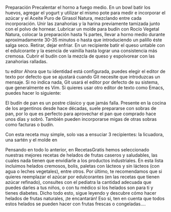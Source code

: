 Preparación
Precalentar el horno a fuego medio.
En un bowl batir los huevos, agregar el yogurt y utilizar el mismo pote para medir e incorporar el azúcar y el Aceite Puro de Girasol Natura, mezclando entre cada incorporación. Unir las zanahorias y la harina previamente tamizada junto con el polvo de hornear.
Lubricar un molde para budín con Rocío Vegetal Natura, colocar la preparación hasta ¾ partes, llevar a horno medio durante aproximadamente 30-35 minutos o hasta que introduciendo un palillo éste salga seco. Retirar, dejar enfriar. 
En un recipiente batir el queso untable con el edulcorante y la esencia de vainilla hasta lograr una consistencia más cremosa.
Cubrir el budín con la mezcla de queso y espolvorear con las zanahorias ralladas.

tu editor
Ahora que tu identidad está configurada, puedes elegir el editor de texto por defecto que se ajustará cuando Git necesite que introduzcas un mensaje. Si no indica nada, Git usará el editor por defecto de su sistema, que generalmente es Vim. Si quieres usar otro editor de texto como Emacs, puedes hacer lo siguiente:


El budín de pan es un postre clásico y que jamás falla. Presente en la cocina de los argentinos desde hace décadas, suele prepararse con sobras de pan, por lo que es perfecto para aprovechar el pan que comprado hace unos días y sobró. También pueden incorporarse migas de otras sobras como facturas o budín.

Con esta receta muy simple, solo vas a ensuciar 3 recipientes: la licuadora, una sartén y el molde en

Pensando en todo lo anterior, en RecetasGratis hemos seleccionado nuestras mejores recetas de helados de frutas caseros y saludables, las cuales nada tienen que envidiarle a los productos industriales. En esta lista incluimos helados cremosos, bolis, paletas con lácteos y sin lácteos (con agua o leches vegetales), entre otros. Por último, te recomendamos que si quieres reemplazar el azúcar por edulcorantes (en las recetas que tienen azúcar refinado), consultes con el pediatra la cantidad adecuada que puedes darles a tus niños, o con tu médico si los helados son para ti y tienes diabetes. Dicho todo esto, sigue leyendo y descubre cómo hacer helados de frutas naturales, ¡te encantarán! Eso sí, ten en cuenta que todos estos helados se pueden hacer con frutas frescas o congeladas....



